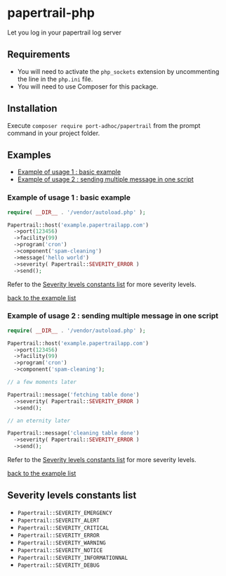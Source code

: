 # papertrail-php
Let you log in your papertrail log server

## Requirements
- You will need to activate the `php_sockets` extension by uncommenting the line in the `php.ini` file.
- You will need to use Composer for this package.

## Installation
Execute `composer require port-adhoc/papertrail` from the prompt command in your project folder.

## Examples
- [Example of usage 1 : basic example](#example-of-usage-1--basic-example)
- [Example of usage 2 : sending multiple message in one script](#example-of-usage-2--sending-multiple-message-in-one-script)

### Example of usage 1 : basic example
```php
require( __DIR__ . '/vendor/autoload.php' );

Papertrail::host('example.papertrailapp.com')
  ->port(123456)
  ->facility(99)
  ->program('cron')
  ->component('spam-cleaning')
  ->message('hello world')
  ->severity( Papertrail::SEVERITY_ERROR )
  ->send();
```

Refer to the [Severity levels constants list](#severity-levels-constants-list) for more severity levels.

[back to the example list](#examples)

### Example of usage 2 : sending multiple message in one script
```php
require( __DIR__ . '/vendor/autoload.php' );

Papertrail::host('example.papertrailapp.com')
  ->port(123456)
  ->facility(99)
  ->program('cron')
  ->component('spam-cleaning');

// a few moments later

Papertrail::message('fetching table done')
  ->severity( Papertrail::SEVERITY_ERROR )
  ->send();

// an eternity later

Papertrail::message('cleaning table done')
  ->severity( Papertrail::SEVERITY_ERROR )
  ->send();
```

Refer to the [Severity levels constants list](#severity-levels-constants-list) for more severity levels.

[back to the example list](#examples)

## Severity levels constants list
- `Papertrail::SEVERITY_EMERGENCY`
- `Papertrail::SEVERITY_ALERT`
- `Papertrail::SEVERITY_CRITICAL`
- `Papertrail::SEVERITY_ERROR`
- `Papertrail::SEVERITY_WARNING`
- `Papertrail::SEVERITY_NOTICE`
- `Papertrail::SEVERITY_INFORMATIONNAL`
- `Papertrail::SEVERITY_DEBUG`
